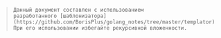 > ```text
> Данный документ составлен с использованием 
> разработанного [шаблонизатора](https://github.com/BorisPlus/golang_notes/tree/master/templator). 
> При его использовании избегайте рекурсивной вложенности.
> ```